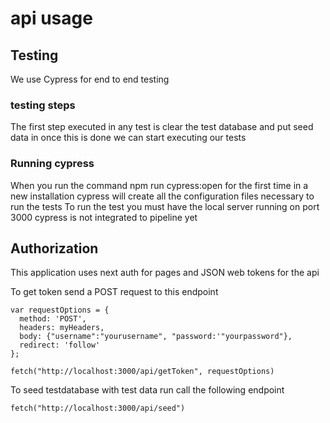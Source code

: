 # api usage

## Testing

We use Cypress for end to end testing

### testing steps

The first step executed in any test is clear the test database and put seed data in
once this is done we can start executing our tests

### Running cypress

When you run the command npm run cypress:open for the first time in a new installation cypress will create all the configuration files necessary to run the tests
To run the test you must have the local server running on port 3000
cypress is not integrated to pipeline yet

## Authorization

This application uses next auth for pages and JSON web tokens for the api

To get token send a POST request to this endpoint

```
var requestOptions = {
  method: 'POST',
  headers: myHeaders,
  body: {"username":"yourusername", "password:'"yourpassword"},
  redirect: 'follow'
};

fetch("http://localhost:3000/api/getToken", requestOptions)
```

To seed testdatabase with test data run call the following endpoint

```
fetch("http://localhost:3000/api/seed")
```
